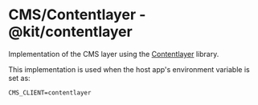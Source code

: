 # CMS/Contentlayer - @kit/contentlayer

Implementation of the CMS layer using the [Contentlayer](https://contentlayer.dev) library.

This implementation is used when the host app's environment variable is set as:

```
CMS_CLIENT=contentlayer
```